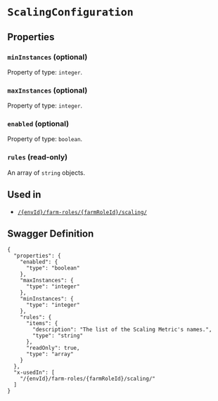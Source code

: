 # `ScalingConfiguration` #







## Properties ##

### `minInstances` (optional) ###




Property of type: `integer`.




### `maxInstances` (optional) ###




Property of type: `integer`.




### `enabled` (optional) ###




Property of type: `boolean`.




### `rules` (read-only) ###




An array of 
`string` objects.




## Used in ##

  + [`/{envId}/farm-roles/{farmRoleId}/scaling/`](./../rest/api/v1beta0/user/{envId}/farm-roles/{farmRoleId}/scaling/)

## Swagger Definition ##

    {
      "properties": {
        "enabled": {
          "type": "boolean"
        }, 
        "maxInstances": {
          "type": "integer"
        }, 
        "minInstances": {
          "type": "integer"
        }, 
        "rules": {
          "items": {
            "description": "The list of the Scaling Metric's names.", 
            "type": "string"
          }, 
          "readOnly": true, 
          "type": "array"
        }
      }, 
      "x-usedIn": [
        "/{envId}/farm-roles/{farmRoleId}/scaling/"
      ]
    }
